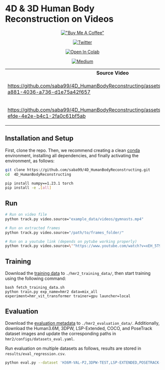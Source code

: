 # 4D & 3D Human Body Reconstruction on Videos 

<div align="center">

[!["Buy Me A Coffee"](https://www.buymeacoffee.com/assets/img/custom_images/orange_img.png)](https://www.buymeacoffee.com/sabahesaraY)

[![Twitter](https://img.shields.io/twitter/follow/sabahesaraki?style=social)](https://twitter.com/saba_hesaraki)

[![Open In Colab](https://colab.research.google.com/assets/colab-badge.svg)](https://colab.research.google.com/drive/1g5qxi6Oibd6RtmCqaMlRa62FlJPJENFB#scrollTo=XoBvsEG9Xuub) 

[![Medium](https://img.shields.io/badge/Medium-12100E?style=for-the-badge&logo=medium&logoColor=white
)](https://medium.com/@saba99)

</div>

<table class="center">

<tr>
  <td style="text-align:center;"><b>Source Video</b></td>
  <td style="text-align:center;"><b>Recounstruction Video</b></td>
  
</tr>  

<tr>
   <td>
    

https://github.com/saba99/4D_HumanBodyReconstructing/assets/33378412/3d278a29-a881-4036-a736-d1e75a42f657


   </td>
   <td>
 
https://github.com/saba99/4D_HumanBodyReconstructing/assets/33378412/bd958d64-44fe-4786-be67-0ec1b108dcc2

   </td>
</tr>
<tr>
   <td>
    

https://github.com/saba99/4D_HumanBodyReconstructing/assets/33378412/0fa04b71-efde-4e2e-b4c1-2fa0c61bf5ab


   </td>
   <td>




https://github.com/saba99/4D_HumanBodyReconstructing/assets/33378412/383ed753-f2ff-4c67-809d-4fef409a37c9







   </td>
</tr>

</table>





## Installation and Setup
First, clone the repo. Then, we recommend creating a clean [conda](https://docs.conda.io/) environment, installing all dependencies, and finally activating the environment, as follows:
```bash
git clone https://github.com/saba99/4D_HumanBodyReconstructing.git
cd  4D_HumanBodyReconstructing
```

```bash
pip install numpy==1.23.1 torch
pip install -e .[all]
```


## Run 

```bash
# Run on video file
python track.py video.source="example_data/videos/gymnasts.mp4"

# Run on extracted frames
python track.py video.source="/path/to/frames_folder/"

# Run on a youtube link (depends on pytube working properly)
python track.py video.source=\'"https://www.youtube.com/watch?v=xEH_5T9jMVU"\'
```

## Training
Download the [training data](https://www.dropbox.com/sh/mjdwu59fxuhls5h/AACQ6FCGSrggUXmRzuubRHXIa) to `./hmr2_training_data/`, then start training using the following command:
```
bash fetch_training_data.sh
python train.py exp_name=hmr2 data=mix_all experiment=hmr_vit_transformer trainer=gpu launcher=local
```

## Evaluation
Download the [evaluation metadata](https://www.dropbox.com/scl/fi/kl79djemdgqcl6d691er7/hmr2_evaluation_data.tar.gz?rlkey=ttmbdu3x5etxwqqyzwk581zjl) to `./hmr2_evaluation_data/`. Additionally, download the Human3.6M, 3DPW, LSP-Extended, COCO, and PoseTrack dataset images and update the corresponding paths in  `hmr2/configs/datasets_eval.yaml`.

Run evaluation on multiple datasets as follows, results are stored in `results/eval_regression.csv`. 
```bash
python eval.py --dataset 'H36M-VAL-P2,3DPW-TEST,LSP-EXTENDED,POSETRACK-VAL,COCO-VAL' 
```

 

 

 
